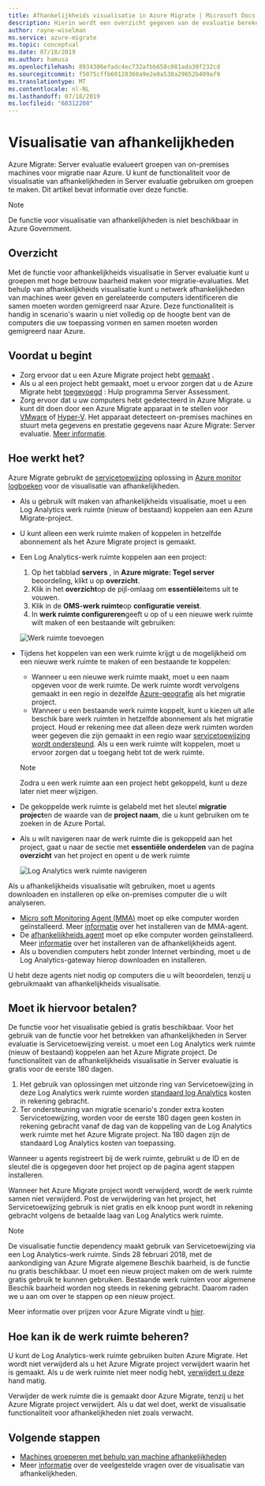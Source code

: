 ```yaml
---
title: Afhankelijkheids visualisatie in Azure Migrate | Microsoft Docs
description: Hierin wordt een overzicht gegeven van de evaluatie berekeningen in de server Assessment-service in Azure Migrate
author: rayne-wiselman
ms.service: azure-migrate
ms.topic: conceptual
ms.date: 07/18/2019
ms.author: hamusa
ms.openlocfilehash: 8934306efadc4ec732afbb658c081ada30f232cd
ms.sourcegitcommit: f5075cffb60128360a9e2e0a538a29652b409af9
ms.translationtype: MT
ms.contentlocale: nl-NL
ms.lasthandoff: 07/18/2019
ms.locfileid: "68312208"
---
```

# <a name="dependency-visualization"></a>Visualisatie van afhankelijkheden

Azure Migrate: Server evaluatie evalueert groepen van on-premises machines voor migratie naar Azure. U kunt de functionaliteit voor de visualisatie van afhankelijkheden in Server evaluatie gebruiken om groepen te maken. Dit artikel bevat informatie over deze functie.

> [!NOTE]
> De functie voor visualisatie van afhankelijkheden is niet beschikbaar in Azure Government.

## <a name="overview"></a>Overzicht

Met de functie voor afhankelijkheids visualisatie in Server evaluatie kunt u groepen met hoge betrouw baarheid maken voor migratie-evaluaties. Met behulp van afhankelijkheids visualisatie kunt u netwerk afhankelijkheden van machines weer geven en gerelateerde computers identificeren die samen moeten worden gemigreerd naar Azure. Deze functionaliteit is handig in scenario's waarin u niet volledig op de hoogte bent van de computers die uw toepassing vormen en samen moeten worden gemigreerd naar Azure.

## <a name="before-you-start"></a>Voordat u begint

- Zorg ervoor dat u een Azure Migrate project hebt [gemaakt](how-to-add-tool-first-time.md) .
- Als u al een project hebt gemaakt, moet u ervoor zorgen dat u de Azure Migrate hebt [toegevoegd](how-to-assess.md) : Hulp programma Server Assessment.
- Zorg ervoor dat u uw computers hebt gedetecteerd in Azure Migrate. u kunt dit doen door een Azure Migrate apparaat in te stellen voor [VMware](how-to-set-up-appliance-vmware.md) of [Hyper-V](how-to-set-up-appliance-hyper-v.md). Het apparaat detecteert on-premises machines en stuurt meta gegevens en prestatie gegevens naar Azure Migrate: Server evaluatie. [Meer informatie](migrate-appliance.md).

## <a name="how-does-it-work"></a>Hoe werkt het?

Azure Migrate gebruikt de [servicetoewijzing](../operations-management-suite/operations-management-suite-service-map.md) oplossing in [Azure monitor logboeken](../log-analytics/log-analytics-overview.md) voor de visualisatie van afhankelijkheden.
- Als u gebruik wilt maken van afhankelijkheids visualisatie, moet u een Log Analytics werk ruimte (nieuw of bestaand) koppelen aan een Azure Migrate-project.
- U kunt alleen een werk ruimte maken of koppelen in hetzelfde abonnement als het Azure Migrate project is gemaakt.
- Een Log Analytics-werk ruimte koppelen aan een project:
    1. Op het tabblad **servers** , in **Azure migrate: Tegel server** beoordeling, klikt u op **overzicht**.
    2. Klik in het **overzicht**op de pijl-omlaag om **essentiële**items uit te vouwen.
    3. Klik in de **OMS-werk ruimte**op **configuratie vereist**.
    4. In **werk ruimte configureren**geeft u op of u een nieuwe werk ruimte wilt maken of een bestaande wilt gebruiken:
    
    ![Werk ruimte toevoegen](./media/how-to-create-group-machine-dependencies/workspace.png)

- Tijdens het koppelen van een werk ruimte krijgt u de mogelijkheid om een nieuwe werk ruimte te maken of een bestaande te koppelen:
  - Wanneer u een nieuwe werk ruimte maakt, moet u een naam opgeven voor de werk ruimte. De werk ruimte wordt vervolgens gemaakt in een regio in dezelfde [Azure-geografie](https://azure.microsoft.com/global-infrastructure/geographies/) als het migratie project.
  - Wanneer u een bestaande werk ruimte koppelt, kunt u kiezen uit alle beschik bare werk ruimten in hetzelfde abonnement als het migratie project. Houd er rekening mee dat alleen deze werk ruimten worden weer gegeven die zijn gemaakt in een regio waar [servicetoewijzing wordt ondersteund](https://docs.microsoft.com/azure/azure-monitor/insights/service-map-configure#supported-azure-regions). Als u een werk ruimte wilt koppelen, moet u ervoor zorgen dat u toegang hebt tot de werk ruimte.

  > [!NOTE]
  > Zodra u een werk ruimte aan een project hebt gekoppeld, kunt u deze later niet meer wijzigen.

- De gekoppelde werk ruimte is gelabeld met het sleutel **migratie project**en de waarde van de **project naam**, die u kunt gebruiken om te zoeken in de Azure Portal.
- Als u wilt navigeren naar de werk ruimte die is gekoppeld aan het project, gaat u naar de sectie met **essentiële onderdelen** van de pagina **overzicht** van het project en opent u de werk ruimte

    ![Log Analytics werk ruimte navigeren](./media/concepts-dependency-visualization/oms-workspace.png)

Als u afhankelijkheids visualisatie wilt gebruiken, moet u agents downloaden en installeren op elke on-premises computer die u wilt analyseren.  

- [Micro soft Monitoring Agent (MMA)](https://docs.microsoft.com/azure/log-analytics/log-analytics-agent-windows) moet op elke computer worden geïnstalleerd. Meer [informatie](https://docs.microsoft.com/azure/migrate/how-to-create-group-machine-dependencies#install-the-mma) over het installeren van de MMA-agent.
- De [afhankelijkheids agent](https://docs.microsoft.com/azure/monitoring/monitoring-service-map-configure) moet op elke computer worden geïnstalleerd. Meer [informatie](https://docs.microsoft.com/azure/migrate/how-to-create-group-machine-dependencies#install-the-dependency-agent) over het installeren van de afhankelijkheids agent.
- Als u bovendien computers hebt zonder Internet verbinding, moet u de Log Analytics-gateway hierop downloaden en installeren.

U hebt deze agents niet nodig op computers die u wilt beoordelen, tenzij u gebruikmaakt van afhankelijkheids visualisatie.

## <a name="do-i-need-to-pay-for-it"></a>Moet ik hiervoor betalen?

De functie voor het visualisatie gebied is gratis beschikbaar. Voor het gebruik van de functie voor het betrekken van afhankelijkheden in Server evaluatie is Servicetoewijzing vereist. u moet een Log Analytics werk ruimte (nieuw of bestaand) koppelen aan het Azure Migrate project. De functionaliteit van de afhankelijkheids visualisatie in Server evaluatie is gratis voor de eerste 180 dagen.

1. Het gebruik van oplossingen met uitzonde ring van Servicetoewijzing in deze Log Analytics werk ruimte worden [standaard log Analytics](https://azure.microsoft.com/pricing/details/log-analytics/) kosten in rekening gebracht.
2. Ter ondersteuning van migratie scenario's zonder extra kosten Servicetoewijzing, worden voor de eerste 180 dagen geen kosten in rekening gebracht vanaf de dag van de koppeling van de Log Analytics werk ruimte met het Azure Migrate project. Na 180 dagen zijn de standaard Log Analytics kosten van toepassing.

Wanneer u agents registreert bij de werk ruimte, gebruikt u de ID en de sleutel die is opgegeven door het project op de pagina agent stappen installeren.

Wanneer het Azure Migrate project wordt verwijderd, wordt de werk ruimte samen niet verwijderd. Post de verwijdering van het project, het Servicetoewijzing gebruik is niet gratis en elk knoop punt wordt in rekening gebracht volgens de betaalde laag van Log Analytics werk ruimte.

> [!NOTE]
> De visualisatie functie dependency maakt gebruik van Servicetoewijzing via een Log Analytics-werk ruimte. Sinds 28 februari 2018, met de aankondiging van Azure Migrate algemene Beschik baarheid, is de functie nu gratis beschikbaar. U moet een nieuw project maken om de werk ruimte gratis gebruik te kunnen gebruiken. Bestaande werk ruimten voor algemene Beschik baarheid worden nog steeds in rekening gebracht. Daarom raden we u aan om over te stappen op een nieuw project.

Meer informatie over prijzen voor Azure Migrate vindt u [hier](https://azure.microsoft.com/pricing/details/azure-migrate/).

## <a name="how-do-i-manage-the-workspace"></a>Hoe kan ik de werk ruimte beheren?

U kunt de Log Analytics-werk ruimte gebruiken buiten Azure Migrate. Het wordt niet verwijderd als u het Azure Migrate project verwijdert waarin het is gemaakt. Als u de werk ruimte niet meer nodig hebt, [verwijdert u deze](../azure-monitor/platform/manage-access.md) hand matig.

Verwijder de werk ruimte die is gemaakt door Azure Migrate, tenzij u het Azure Migrate project verwijdert. Als u dat wel doet, werkt de visualisatie functionaliteit voor afhankelijkheden niet zoals verwacht.

## <a name="next-steps"></a>Volgende stappen
- [Machines groeperen met behulp van machine afhankelijkheden](how-to-create-group-machine-dependencies.md)
- Meer [informatie](https://docs.microsoft.com/azure/migrate/resources-faq#what-is-dependency-visualization) over de veelgestelde vragen over de visualisatie van afhankelijkheden.
